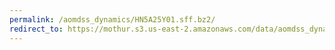 ```yaml
---
permalink: /aomdss_dynamics/HN5A25Y01.sff.bz2/
redirect_to: https://mothur.s3.us-east-2.amazonaws.com/data/aomdss_dynamics/HN5A25Y01.sff.bz2
---
```


